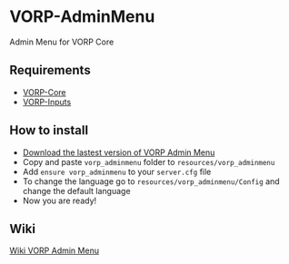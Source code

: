 # VORP-AdminMenu
Admin Menu for VORP Core

## Requirements
- [VORP-Core](https://github.com/VORPCORE/VORP-Core/releases)
- [VORP-Inputs](https://github.com/VORPCORE/VORP-Inputs/releases)

## How to install
* [Download the lastest version of VORP Admin Menu](https://github.com/VORPCORE/VORP-AdminMenu/releases)
* Copy and paste ```vorp_adminmenu``` folder to ```resources/vorp_adminmenu```
* Add ```ensure vorp_adminmenu``` to your ```server.cfg``` file
* To change the language go to ```resources/vorp_adminmenu/Config``` and change the default language
* Now you are ready!

## Wiki
[Wiki VORP Admin Menu](http://docs.vorpcore.com:3000/vorp-adminmenu)

